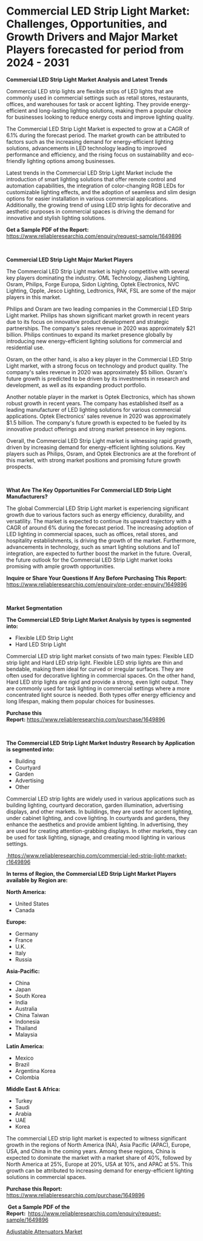 <p><h1>Commercial LED Strip Light Market: Challenges, Opportunities, and Growth Drivers and Major Market Players forecasted for period from 2024 - 2031</h1></p><p><strong>Commercial LED Strip Light Market Analysis and Latest Trends</strong></p>
<p><p>Commercial LED strip lights are flexible strips of LED lights that are commonly used in commercial settings such as retail stores, restaurants, offices, and warehouses for task or accent lighting. They provide energy-efficient and long-lasting lighting solutions, making them a popular choice for businesses looking to reduce energy costs and improve lighting quality.</p><p>The Commercial LED Strip Light Market is expected to grow at a CAGR of 6.1% during the forecast period. The market growth can be attributed to factors such as the increasing demand for energy-efficient lighting solutions, advancements in LED technology leading to improved performance and efficiency, and the rising focus on sustainability and eco-friendly lighting options among businesses.</p><p>Latest trends in the Commercial LED Strip Light Market include the introduction of smart lighting solutions that offer remote control and automation capabilities, the integration of color-changing RGB LEDs for customizable lighting effects, and the adoption of seamless and slim design options for easier installation in various commercial applications. Additionally, the growing trend of using LED strip lights for decorative and aesthetic purposes in commercial spaces is driving the demand for innovative and stylish lighting solutions.</p></p>
<p><strong>Get a Sample PDF of the Report:&nbsp;</strong> <a href="https://www.reliableresearchiq.com/enquiry/request-sample/1649896">https://www.reliableresearchiq.com/enquiry/request-sample/1649896</a></p>
<p>&nbsp;</p>
<p><strong>Commercial LED Strip Light Major Market Players</strong></p>
<p><p>The Commercial LED Strip Light market is highly competitive with several key players dominating the industry. OML Technology, Jiasheng Lighting, Osram, Philips, Forge Europa, Sidon Lighting, Optek Electronics, NVC Lighting, Opple, Jesco Lighting, Ledtronics, PAK, FSL are some of the major players in this market.</p><p>Philips and Osram are two leading companies in the Commercial LED Strip Light market. Philips has shown significant market growth in recent years due to its focus on innovative product development and strategic partnerships. The company's sales revenue in 2020 was approximately $21 billion. Philips continues to expand its market presence globally by introducing new energy-efficient lighting solutions for commercial and residential use.</p><p>Osram, on the other hand, is also a key player in the Commercial LED Strip Light market, with a strong focus on technology and product quality. The company's sales revenue in 2020 was approximately $5 billion. Osram's future growth is predicted to be driven by its investments in research and development, as well as its expanding product portfolio.</p><p>Another notable player in the market is Optek Electronics, which has shown robust growth in recent years. The company has established itself as a leading manufacturer of LED lighting solutions for various commercial applications. Optek Electronics' sales revenue in 2020 was approximately $1.5 billion. The company's future growth is expected to be fueled by its innovative product offerings and strong market presence in key regions.</p><p>Overall, the Commercial LED Strip Light market is witnessing rapid growth, driven by increasing demand for energy-efficient lighting solutions. Key players such as Philips, Osram, and Optek Electronics are at the forefront of this market, with strong market positions and promising future growth prospects.</p></p>
<p>&nbsp;</p>
<p><strong>What Are The Key Opportunities For Commercial LED Strip Light Manufacturers?</strong></p>
<p><p>The global Commercial LED Strip Light market is experiencing significant growth due to various factors such as energy efficiency, durability, and versatility. The market is expected to continue its upward trajectory with a CAGR of around 6% during the forecast period. The increasing adoption of LED lighting in commercial spaces, such as offices, retail stores, and hospitality establishments, is driving the growth of the market. Furthermore, advancements in technology, such as smart lighting solutions and IoT integration, are expected to further boost the market in the future. Overall, the future outlook for the Commercial LED Strip Light market looks promising with ample growth opportunities.</p></p>
<p><strong>Inquire or Share Your Questions If Any Before Purchasing This Report:</strong> <a href="https://www.reliableresearchiq.com/enquiry/pre-order-enquiry/1649896">https://www.reliableresearchiq.com/enquiry/pre-order-enquiry/1649896</a></p>
<p>&nbsp;</p>
<p><strong>Market Segmentation</strong></p>
<p><strong>The Commercial LED Strip Light Market Analysis by types is segmented into:</strong></p>
<p><ul><li>Flexible LED Strip Light</li><li>Hard LED Strip Light</li></ul></p>
<p><p>Commercial LED strip light market consists of two main types: Flexible LED strip light and Hard LED strip light. Flexible LED strip lights are thin and bendable, making them ideal for curved or irregular surfaces. They are often used for decorative lighting in commercial spaces. On the other hand, Hard LED strip lights are rigid and provide a strong, even light output. They are commonly used for task lighting in commercial settings where a more concentrated light source is needed. Both types offer energy efficiency and long lifespan, making them popular choices for businesses.</p></p>
<p><strong>Purchase this Report:&nbsp;</strong><a href="https://www.reliableresearchiq.com/purchase/1649896">https://www.reliableresearchiq.com/purchase/1649896</a></p>
<p>&nbsp;</p>
<p><strong>The Commercial LED Strip Light Market Industry Research by Application is segmented into:</strong></p>
<p><ul><li>Building</li><li>Courtyard</li><li>Garden</li><li>Advertising</li><li>Other</li></ul></p>
<p><p>Commercial LED strip lights are widely used in various applications such as building lighting, courtyard decoration, garden illumination, advertising displays, and other markets. In buildings, they are used for accent lighting, under cabinet lighting, and cove lighting. In courtyards and gardens, they enhance the aesthetics and provide ambient lighting. In advertising, they are used for creating attention-grabbing displays. In other markets, they can be used for task lighting, signage, and creating mood lighting in various settings.</p></p>
<p><a href="https://www.reliableresearchiq.com/commercial-led-strip-light-market-r1649896">&nbsp;https://www.reliableresearchiq.com/commercial-led-strip-light-market-r1649896</a></p>
<p><strong>In terms of Region, the Commercial LED Strip Light Market Players available by Region are:</strong></p>
<p>
    <p> <strong> North America: </strong>
        <ul>
            <li>United States</li>
            <li>Canada</li>
        </ul>
        </p> 
    <p> <strong> Europe: </strong>
        <ul>
            <li>Germany</li>
            <li>France</li>
            <li>U.K.</li>
            <li>Italy</li>
            <li>Russia</li>
        </ul>
        </p> 
    <p> <strong> Asia-Pacific: </strong>
        <ul>
            <li>China</li>
            <li>Japan</li>
            <li>South Korea</li>
            <li>India</li>
            <li>Australia</li>
            <li>China Taiwan</li>
            <li>Indonesia</li>
            <li>Thailand</li>
            <li>Malaysia</li>
        </ul>
        </p> 
    <p> <strong> Latin America: </strong>
        <ul>
            <li>Mexico</li>
            <li>Brazil</li>
            <li>Argentina Korea</li>
            <li>Colombia</li>
        </ul>
        </p> 
    <p> <strong> Middle East & Africa: </strong>
        <ul>
            <li>Turkey</li>
            <li>Saudi</li>
            <li>Arabia</li>
            <li>UAE</li>
            <li>Korea</li>
        </ul>
    </p>
    </p>
<p><p>The commercial LED strip light market is expected to witness significant growth in the regions of North America (NA), Asia Pacific (APAC), Europe, USA, and China in the coming years. Among these regions, China is expected to dominate the market with a market share of 40%, followed by North America at 25%, Europe at 20%, USA at 10%, and APAC at 5%. This growth can be attributed to increasing demand for energy-efficient lighting solutions in commercial spaces.</p></p>
<p><strong>Purchase this Report: </strong><a href="https://www.reliableresearchiq.com/purchase/1649896">https://www.reliableresearchiq.com/purchase/1649896</a></p>
<p>&nbsp;<strong>Get a Sample PDF of the Report:&nbsp;&nbsp;</strong><a href="https://www.reliableresearchiq.com/enquiry/request-sample/1649896">https://www.reliableresearchiq.com/enquiry/request-sample/1649896</a></p>
<p><strong></strong></p>
<p><p><a href="https://github.com/salfordkingie/Market-Research-Report-List-1/blob/main/adjustable-attenuators-market.md">Adjustable Attenuators Market</a></p></p>